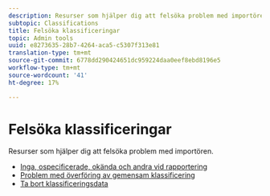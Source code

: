 ```yaml
---
description: Resurser som hjälper dig att felsöka problem med importören.
subtopic: Classifications
title: Felsöka klassificeringar
topic: Admin tools
uuid: e8273635-28b7-4264-aca5-c5307f313e81
translation-type: tm+mt
source-git-commit: 6778dd290424651dc959224daa0eef8ebd8196e5
workflow-type: tm+mt
source-wordcount: '41'
ht-degree: 17%

---
```



# Felsöka klassificeringar

Resurser som hjälper dig att felsöka problem med importören.

* [Inga, ospecificerade, okända och andra vid rapportering](/help/technotes/unspecified.md)
* [Problem med överföring av gemensam klassificering](http://helpx.adobe.com/analytics/kb/common-saint-upload-issues.html)
* [Ta bort klassificeringsdata](/help/components/classifications/c-classifications-importer/t-delete-classification-data.md)

